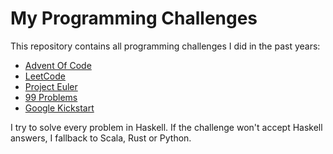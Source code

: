 # My Programming Challenges

This repository contains all programming challenges I did in the past years:

- [Advent Of Code](./aoc)
- [LeetCode](./leetcode)
- [Project Euler](./euler)
- [99 Problems](./99problems)
- [Google Kickstart](./kickstart)

I try to solve every problem in Haskell. If the challenge won't accept Haskell answers, 
I fallback to Scala, Rust or Python.
